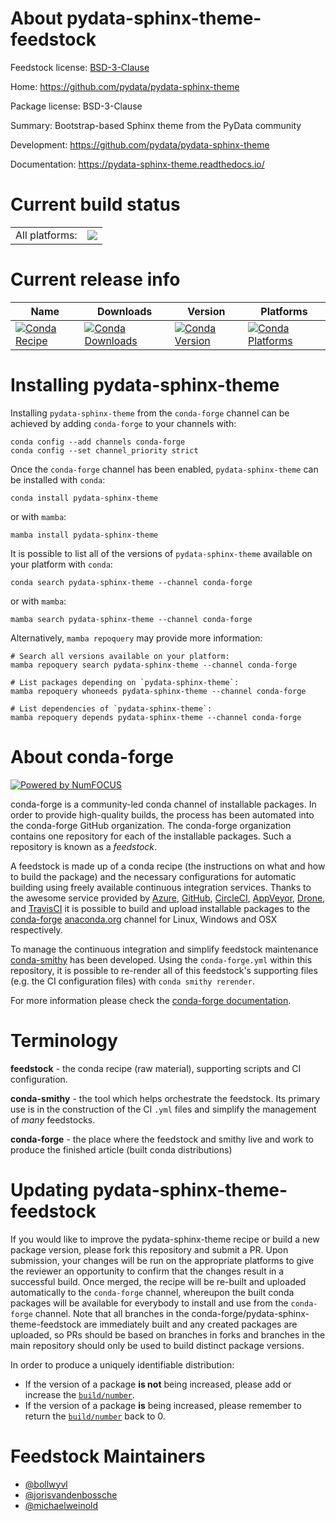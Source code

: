 About pydata-sphinx-theme-feedstock
===================================

Feedstock license: [BSD-3-Clause](https://github.com/conda-forge/pydata-sphinx-theme-feedstock/blob/main/LICENSE.txt)

Home: https://github.com/pydata/pydata-sphinx-theme

Package license: BSD-3-Clause

Summary: Bootstrap-based Sphinx theme from the PyData community

Development: https://github.com/pydata/pydata-sphinx-theme

Documentation: https://pydata-sphinx-theme.readthedocs.io/

Current build status
====================


<table><tr><td>All platforms:</td>
    <td>
      <a href="https://dev.azure.com/conda-forge/feedstock-builds/_build/latest?definitionId=9320&branchName=main">
        <img src="https://dev.azure.com/conda-forge/feedstock-builds/_apis/build/status/pydata-sphinx-theme-feedstock?branchName=main">
      </a>
    </td>
  </tr>
</table>

Current release info
====================

| Name | Downloads | Version | Platforms |
| --- | --- | --- | --- |
| [![Conda Recipe](https://img.shields.io/badge/recipe-pydata--sphinx--theme-green.svg)](https://anaconda.org/conda-forge/pydata-sphinx-theme) | [![Conda Downloads](https://img.shields.io/conda/dn/conda-forge/pydata-sphinx-theme.svg)](https://anaconda.org/conda-forge/pydata-sphinx-theme) | [![Conda Version](https://img.shields.io/conda/vn/conda-forge/pydata-sphinx-theme.svg)](https://anaconda.org/conda-forge/pydata-sphinx-theme) | [![Conda Platforms](https://img.shields.io/conda/pn/conda-forge/pydata-sphinx-theme.svg)](https://anaconda.org/conda-forge/pydata-sphinx-theme) |

Installing pydata-sphinx-theme
==============================

Installing `pydata-sphinx-theme` from the `conda-forge` channel can be achieved by adding `conda-forge` to your channels with:

```
conda config --add channels conda-forge
conda config --set channel_priority strict
```

Once the `conda-forge` channel has been enabled, `pydata-sphinx-theme` can be installed with `conda`:

```
conda install pydata-sphinx-theme
```

or with `mamba`:

```
mamba install pydata-sphinx-theme
```

It is possible to list all of the versions of `pydata-sphinx-theme` available on your platform with `conda`:

```
conda search pydata-sphinx-theme --channel conda-forge
```

or with `mamba`:

```
mamba search pydata-sphinx-theme --channel conda-forge
```

Alternatively, `mamba repoquery` may provide more information:

```
# Search all versions available on your platform:
mamba repoquery search pydata-sphinx-theme --channel conda-forge

# List packages depending on `pydata-sphinx-theme`:
mamba repoquery whoneeds pydata-sphinx-theme --channel conda-forge

# List dependencies of `pydata-sphinx-theme`:
mamba repoquery depends pydata-sphinx-theme --channel conda-forge
```


About conda-forge
=================

[![Powered by
NumFOCUS](https://img.shields.io/badge/powered%20by-NumFOCUS-orange.svg?style=flat&colorA=E1523D&colorB=007D8A)](https://numfocus.org)

conda-forge is a community-led conda channel of installable packages.
In order to provide high-quality builds, the process has been automated into the
conda-forge GitHub organization. The conda-forge organization contains one repository
for each of the installable packages. Such a repository is known as a *feedstock*.

A feedstock is made up of a conda recipe (the instructions on what and how to build
the package) and the necessary configurations for automatic building using freely
available continuous integration services. Thanks to the awesome service provided by
[Azure](https://azure.microsoft.com/en-us/services/devops/), [GitHub](https://github.com/),
[CircleCI](https://circleci.com/), [AppVeyor](https://www.appveyor.com/),
[Drone](https://cloud.drone.io/welcome), and [TravisCI](https://travis-ci.com/)
it is possible to build and upload installable packages to the
[conda-forge](https://anaconda.org/conda-forge) [anaconda.org](https://anaconda.org/)
channel for Linux, Windows and OSX respectively.

To manage the continuous integration and simplify feedstock maintenance
[conda-smithy](https://github.com/conda-forge/conda-smithy) has been developed.
Using the ``conda-forge.yml`` within this repository, it is possible to re-render all of
this feedstock's supporting files (e.g. the CI configuration files) with ``conda smithy rerender``.

For more information please check the [conda-forge documentation](https://conda-forge.org/docs/).

Terminology
===========

**feedstock** - the conda recipe (raw material), supporting scripts and CI configuration.

**conda-smithy** - the tool which helps orchestrate the feedstock.
                   Its primary use is in the construction of the CI ``.yml`` files
                   and simplify the management of *many* feedstocks.

**conda-forge** - the place where the feedstock and smithy live and work to
                  produce the finished article (built conda distributions)


Updating pydata-sphinx-theme-feedstock
======================================

If you would like to improve the pydata-sphinx-theme recipe or build a new
package version, please fork this repository and submit a PR. Upon submission,
your changes will be run on the appropriate platforms to give the reviewer an
opportunity to confirm that the changes result in a successful build. Once
merged, the recipe will be re-built and uploaded automatically to the
`conda-forge` channel, whereupon the built conda packages will be available for
everybody to install and use from the `conda-forge` channel.
Note that all branches in the conda-forge/pydata-sphinx-theme-feedstock are
immediately built and any created packages are uploaded, so PRs should be based
on branches in forks and branches in the main repository should only be used to
build distinct package versions.

In order to produce a uniquely identifiable distribution:
 * If the version of a package **is not** being increased, please add or increase
   the [``build/number``](https://docs.conda.io/projects/conda-build/en/latest/resources/define-metadata.html#build-number-and-string).
 * If the version of a package **is** being increased, please remember to return
   the [``build/number``](https://docs.conda.io/projects/conda-build/en/latest/resources/define-metadata.html#build-number-and-string)
   back to 0.

Feedstock Maintainers
=====================

* [@bollwyvl](https://github.com/bollwyvl/)
* [@jorisvandenbossche](https://github.com/jorisvandenbossche/)
* [@michaelweinold](https://github.com/michaelweinold/)


<!-- dummy commit to enable rerendering -->

